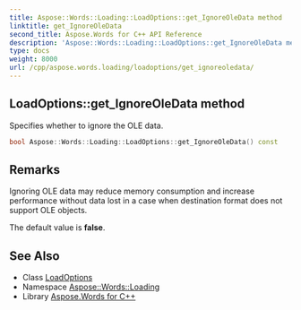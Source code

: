 ```yaml
---
title: Aspose::Words::Loading::LoadOptions::get_IgnoreOleData method
linktitle: get_IgnoreOleData
second_title: Aspose.Words for C++ API Reference
description: 'Aspose::Words::Loading::LoadOptions::get_IgnoreOleData method. Specifies whether to ignore the OLE data in C++.'
type: docs
weight: 8000
url: /cpp/aspose.words.loading/loadoptions/get_ignoreoledata/
---
```

## LoadOptions::get_IgnoreOleData method


Specifies whether to ignore the OLE data.

```cpp
bool Aspose::Words::Loading::LoadOptions::get_IgnoreOleData() const
```

## Remarks


Ignoring OLE data may reduce memory consumption and increase performance without data lost in a case when destination format does not support OLE objects.

The default value is **false**. 
## See Also

* Class [LoadOptions](../)
* Namespace [Aspose::Words::Loading](../../)
* Library [Aspose.Words for C++](../../../)
